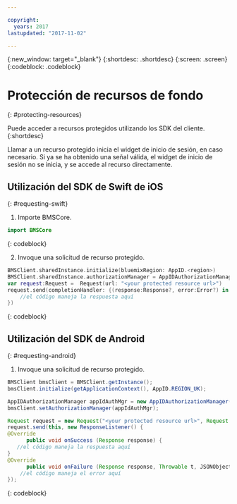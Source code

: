 ```yaml
---

copyright:
  years: 2017
lastupdated: "2017-11-02"

---
```


{:new_window: target="_blank"}
{:shortdesc: .shortdesc}
{:screen: .screen}
{:codeblock: .codeblock}

# Protección de recursos de fondo
{: #protecting-resources}

Puede acceder a recursos protegidos utilizando los SDK del cliente.
{:shortdesc}

Llamar a un recurso protegido inicia el widget de inicio de sesión, en caso necesario. Si ya se ha obtenido una señal válida, el widget de inicio de sesión no se inicia, y se accede al recurso directamente.


## Utilización del SDK de Swift de iOS
{: #requesting-swift}

1. Importe BMSCore.

  ```swift
  import BMSCore
  ```
  {: codeblock}

2. Invoque una solicitud de recurso protegido.

  ```swift
  BMSClient.sharedInstance.initialize(bluemixRegion: AppID.<region>)
  BMSClient.sharedInstance.authorizationManager = AppIDAuthorizationManager(appid:AppID.sharedInstance)
  var request:Request =  Request(url: "<your protected resource url>")
  request.send(completionHandler: {(response:Response?, error:Error?) in
      //el código maneja la respuesta aquí
  })
  ```
  {: codeblock}


## Utilización del SDK de Android
{: #requesting-android}

1. Invoque una solicitud de recurso protegido.

  ```java
  BMSClient bmsClient = BMSClient.getInstance();
  bmsClient.initialize(getApplicationContext(), AppID.REGION_UK);

  AppIDAuthorizationManager appIdAuthMgr = new AppIDAuthorizationManager(AppID.getInstance())
  bmsClient.setAuthorizationManager(appIdAuthMgr);

  Request request = new Request("<your protected resource url>", Request.GET);
  request.send(this, new ResponseListener() {
  @Override
		public void onSuccess (Response response) {
     //el código maneja la respuesta aquí
  }
  @Override
		public void onFailure (Response response, Throwable t, JSONObject extendedInfo) {
      //el código maneja el error aquí
  });
  ```
  {: codeblock}
